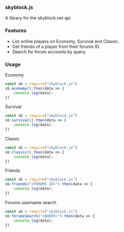 ### skyblock.js
A library for the skyblock.net api

### Features
- List online players on Economy, Survival and Classic.
- Get friends of a player from their forums ID.
- Search for forum accounts by query.

### Usage

Economy
```js
const sb = require("skyblock.js")
sb.economy().then(data => {
    console.log(data);
})
```
Survival
```js
const sb = require("skyblock.js")
sb.survival().then(data => {
    console.log(data);
})
```

Classic
```js
const sb = require("skyblock.js")
sb.classic().then(data => {
    console.log(data);
})
```

Friends
```js
const sb = require("skyblock.js")
sb.friends("<FORUMS ID>").then(data => {
    console.log(data);
})
```
Forums username search
```js
const sb = require("skyblock.js")
sb.forumsSearch("<QUERY>").then(data => {
    console.log(data);
})
```